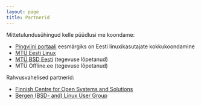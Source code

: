 ```yaml
---
layout: page
title: Partnerid
---
```


Mittetulundusühingud kelle püüdlusi me koondame:

* [Pingviini portaali](http://pingviin.org/) eesmärgiks on Eesti
  linuxikasutajate kokkukoondamine
* [MTÜ Eesti Linux](http://linux.ee)
* [MTÜ BSD Eesti](http://bsd.ee/) (tegevuse lõpetanud)
* MTÜ Offline.ee (tegevuse lõpetanud)

Rahvusvahelised partnerid:

* [Finnish Centre for Open Systems and Solutions](http://coss.fi/en/)
* [Bergen (BSD- and) Linux User Group](http://blug.linux.no)
